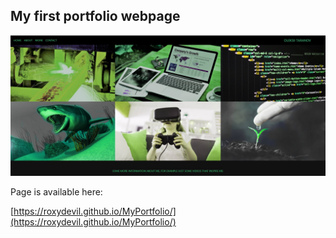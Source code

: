 ## My first portfolio webpage

![main page](readme/figure1.jpg)

Page is available here:

[https://roxydevil.github.io/MyPortfolio/](https://roxydevil.github.io/MyPortfolio/)
